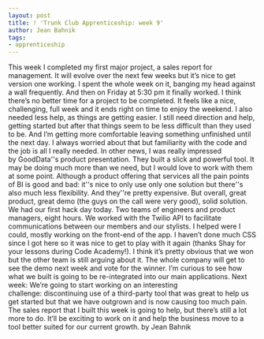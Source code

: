 ```yaml
---
layout: post
title: ! 'Trunk Club Apprenticeship: week 9'
author: Jean Bahnik
tags:
- apprenticeship
---
```

This week I completed my first major project, a sales report for management. It will evolve over the next few weeks but it’s nice to get version one working. I spent the whole week on it, banging my head against a wall frequently. And then on Friday at 5:30 pm it finally worked. I think there’s no better time for a project to be completed. It feels like a nice, challenging, full week and it ends right on time to enjoy the weekend.
I also needed less help, as things are getting easier. I still need direction and help, getting started but after that things seem to be less difficult than they used to be. And I’m getting more comfortable leaving something unfinished until the next day. I always worried about that but familiarity with the code and the job is all I really needed.
In other news, I was really impressed by GoodData''s product presentation. They built a slick and powerful tool. It may be doing much more than we need, but I would love to work with them at some point. Although a product offering that services all the pain points of BI is good and bad: it''s nice to only use only one solution but there''s also much less flexibility. And they''re pretty expensive. But overall, great product, great demo (the guys on the call were very good), solid solution.
We had our first hack day today. Two teams of engineers and product managers, eight hours. We worked with the Twilio API to facilitate communications between our members and our stylists. I helped were I could, mostly working on the front-end of the app. I haven’t done much CSS since I got here so it was nice to get to play with it again (thanks Shay for your lessons during Code Academy!). I think it’s pretty obvious that we won but the other team is still arguing about it. The whole company will get to see the demo next week and vote for the winner. I’m curious to see how what we built is going to be re-integrated into our main applications.
Next week: We’re going to start working on an interesting challenge: discontinuing use of a third-party tool that was great to help us get started but that we have outgrown and is now causing too much pain. The sales report that I built this week is going to help, but there’s still a lot more to do. It’ll be exciting to work on it and help the business move to a tool better suited for our current growth.
by Jean Bahnik
